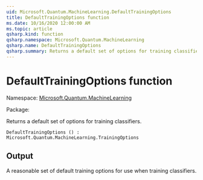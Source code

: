 ```yaml
---
uid: Microsoft.Quantum.MachineLearning.DefaultTrainingOptions
title: DefaultTrainingOptions function
ms.date: 10/16/2020 12:00:00 AM
ms.topic: article
qsharp.kind: function
qsharp.namespace: Microsoft.Quantum.MachineLearning
qsharp.name: DefaultTrainingOptions
qsharp.summary: Returns a default set of options for training classifiers.
---
```


# DefaultTrainingOptions function

Namespace: [Microsoft.Quantum.MachineLearning](xref:Microsoft.Quantum.MachineLearning)

Package: [](https://nuget.org/packages/)


Returns a default set of options for training classifiers.

```Q#
DefaultTrainingOptions () : Microsoft.Quantum.MachineLearning.TrainingOptions
```


## Output

A reasonable set of default training options for use when trainingclassifiers.